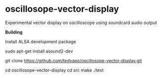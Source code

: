 # oscillosope-vector-display
Experimental vector display on oscilloscope using soundcard audio output

__Building__

Install ALSA development package

sudo apt-get install asound2-dev

git clone https://github.com/tedyapo/oscillosope-vector-display.git

cd oscillosope-vector-display
cd src
make
./test
